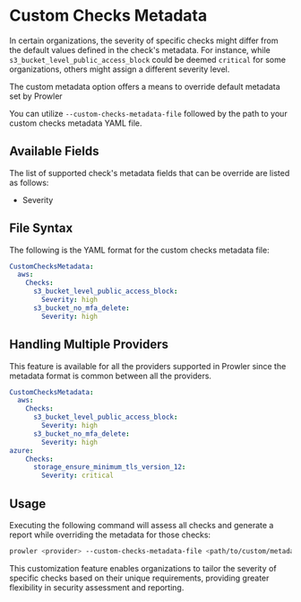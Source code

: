 # Custom Checks Metadata

In certain organizations, the severity of specific checks might differ from the default values defined in the check's metadata. For instance, while `s3_bucket_level_public_access_block` could be deemed `critical` for some organizations, others might assign a different severity level.

The custom metadata option offers a means to override default metadata set by Prowler

You can utilize `--custom-checks-metadata-file` followed by the path to your custom checks metadata YAML file.

## Available Fields

The list of supported check's metadata fields that can be override are listed as follows:

- Severity

## File Syntax

The following is the YAML format for the custom checks metadata file:
```yaml title="custom_checks_metadata.yaml"
CustomChecksMetadata:
  aws:
    Checks:
      s3_bucket_level_public_access_block:
        Severity: high
      s3_bucket_no_mfa_delete:
        Severity: high
```


## Handling Multiple Providers

This feature is available for all the providers supported in Prowler since the metadata format is common between all the providers.

```yaml title="custom_checks_metadata.yaml"
CustomChecksMetadata:
  aws:
    Checks:
      s3_bucket_level_public_access_block:
        Severity: high
      s3_bucket_no_mfa_delete:
        Severity: high
azure:
    Checks:
      storage_ensure_minimum_tls_version_12:
        Severity: critical
```

## Usage

Executing the following command will assess all checks and generate a report while overriding the metadata for those checks:
```sh
prowler <provider> --custom-checks-metadata-file <path/to/custom/metadata>
```

This customization feature enables organizations to tailor the severity of specific checks based on their unique requirements, providing greater flexibility in security assessment and reporting.
